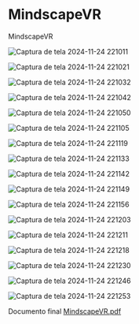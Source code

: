 # MindscapeVR
MindscapeVR

![Captura de tela 2024-11-24 221011](https://github.com/user-attachments/assets/7a484ec6-0df7-4065-9ebf-18d04b1568ed)

![Captura de tela 2024-11-24 221021](https://github.com/user-attachments/assets/5ac22d8c-6d50-443b-b356-84a581c554d5)

![Captura de tela 2024-11-24 221032](https://github.com/user-attachments/assets/00f76c07-f784-4c91-b538-becffcaffcf0)

![Captura de tela 2024-11-24 221042](https://github.com/user-attachments/assets/c16a20d7-96fd-42ac-8d2c-58a14c9f447a)

![Captura de tela 2024-11-24 221050](https://github.com/user-attachments/assets/e6dc5874-e633-459c-90bb-9610b7e7db15)

![Captura de tela 2024-11-24 221105](https://github.com/user-attachments/assets/bfc2cb8e-1815-4e35-9ca9-e5a8dda43a63)

![Captura de tela 2024-11-24 221119](https://github.com/user-attachments/assets/5df0dc7c-4c71-4fd8-b835-c127b85372c2)

![Captura de tela 2024-11-24 221133](https://github.com/user-attachments/assets/b9a08395-5ba9-406c-972e-ef23fcf4d884)

![Captura de tela 2024-11-24 221142](https://github.com/user-attachments/assets/66b38ec9-c3db-452c-846a-4fff44964fec)

![Captura de tela 2024-11-24 221149](https://github.com/user-attachments/assets/13ff2cca-2353-453d-8609-4bc8d5fe550a)

![Captura de tela 2024-11-24 221156](https://github.com/user-attachments/assets/e1a5f9d0-13e2-4329-b4f8-1f8c8740b0f1)

![Captura de tela 2024-11-24 221203](https://github.com/user-attachments/assets/6934c6e5-9261-4198-ad46-6989e791bad1)

![Captura de tela 2024-11-24 221211](https://github.com/user-attachments/assets/d4dde99a-8b1a-46c8-98f9-a5d4b55e6e67)

![Captura de tela 2024-11-24 221218](https://github.com/user-attachments/assets/fd54bed1-3c31-43c5-8a2c-0da44bbe65ba)

![Captura de tela 2024-11-24 221230](https://github.com/user-attachments/assets/e10d9d8b-8b31-4891-8189-0b0e2030d684)

![Captura de tela 2024-11-24 221246](https://github.com/user-attachments/assets/30f5f0c5-4441-45c1-98af-63430888c766)

![Captura de tela 2024-11-24 221253](https://github.com/user-attachments/assets/d6d02298-5a8c-48c4-b222-3b05f8087f13)



Documento final       [MindscapeVR.pdf](https://github.com/user-attachments/files/17896013/MindscapeVR.pdf)










